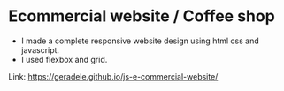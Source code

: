 # Ecommercial website / Coffee shop

- I made a complete responsive website design using html css and javascript.
- I used flexbox and grid.

Link: https://geradele.github.io/js-e-commercial-website/

